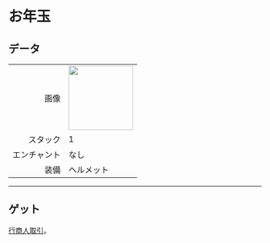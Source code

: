 # お年玉

## データ
<table>
    <tr><td align="end">画像</td><td><img src="https://i.imgur.com/pZimoHQ.png" width="128"/></td></tr>
    <tr><td align="end">スタック</td><td>1</td></tr>
    <tr><td align="end">エンチャント</td><td>なし</td></tr>
    <tr><td align="end">装備</td><td>ヘルメット</td></tr>
</table>

---

## ゲット
[行商人取引](../feature/enhanced_wandering_trader.md)。